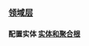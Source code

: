 ### [领域层](https://docs.abp.io/en/abp/latest/Tutorials/Part-6?UI=MVC&DB=EF)

#### 配置实体   [实体和聚合根](https://docs.abp.io/zh-Hans/abp/latest/Entities)